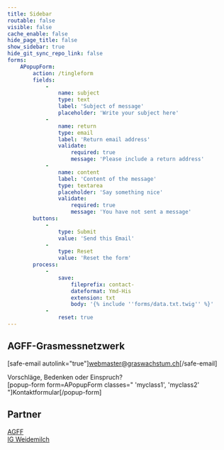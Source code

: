 ```yaml
---
title: Sidebar
routable: false
visible: false
cache_enable: false
hide_page_title: false
show_sidebar: true
hide_git_sync_repo_link: false
forms:
    APopupForm:
        action: /tingleform
        fields:
            -
                name: subject
                type: text
                label: 'Subject of message'
                placeholder: 'Write your subject here'
            -
                name: return
                type: email
                label: 'Return email address'
                validate:
                    required: true
                    message: 'Please include a return address'
            -
                name: content
                label: 'Content of the message'
                type: textarea
                placeholder: 'Say something nice'
                validate:
                    required: true
                    message: 'You have not sent a message'
        buttons:
            -
                type: Submit
                value: 'Send this Email'
            -
                type: Reset
                value: 'Reset the form'
        process:
            -
                save:
                    fileprefix: contact-
                    dateformat: Ymd-His
                    extension: txt
                    body: '{% include ''forms/data.txt.twig'' %}'
            -
                reset: true
---
```


## AGFF-Grasmessnetzwerk

[safe-email autolink="true"]webmaster@graswachstum.ch[/safe-email]  



Vorschläge, Bedenken oder Einspruch?  
[popup-form form=APopupForm classes=" 'myclass1', 'myclass2' "]Kontaktformular[/popup-form]

## Partner
[AGFF](https://www.agff.ch)  
[IG Weidemilch](https://www.weidemilch.ch)  

